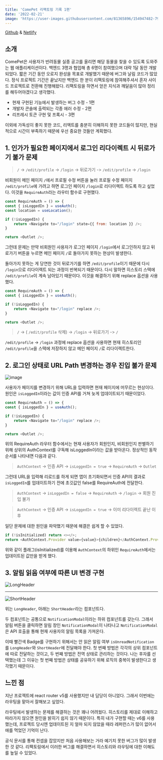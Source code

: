 ```yaml
---
title: 'ComePet 리팩토링 기록 1편'
date: '2022-02-21'
image: 'https://user-images.githubusercontent.com/81365896/154947482-79d0ec59-aa3b-4888-b06f-ebc2f806431e.png'
---
```


[Github](https://github.com/prgrms-web-devcourse/Team_i6_comepet_FE) & [Netlify](https://comepet.netlify.app/)

## 소개

ComePet은 사용자가 반려동물 실종 공고를 올리면 해당 동물을 찾을 수 있도록 도와주는 웹 애플리케이션이다. 백엔드 3명과 협업해 총 6명이 참여했으며 대략 1달 동안 개발되었다. 짧은 기간 동안 오로지 완성을 목표로 개발했기 때문에 버그와 날림 코드가 많았다. 정식 프로젝트 기간은 끝났지만 백엔드 한 분이 리팩토링에 참여해주셔서 혼자 사이드 프로젝트로 전환해 진행해왔다. 리팩토링을 하면서 얻은 지식과 깨달음이 많아 정리를 해두어야겠다고 생각했다.

- 현재 구현된 기능에서 발생하는 버그 수정 - 1편
- 개발자 콘솔에 출력되는 각종 에러 수정 - 2편
- 리프레시 토큰 구현 및 프록시 - 3편

이외에 가독성이 좋지 못한 코드, 리액트를 충분히 이해하지 못한 코드들이 많지만, 현실적으로 시간이 부족하기 때문에 우선 중요한 것들만 계획했다.

## 1. 인가가 필요한 페이지에서 로그인 리다이렉트 시 뒤로가기 불가 문제

> `/` -> `/edit/profile` -> `/login` -> 뒤로가기 -> `/edit/profile` -> `/login`

비회원이 메인 페이지 `/`에서 프로필 수정 버튼을 눌러 프로필 수정 페이지 `/edit/profile`에 가려고 하면 로그인 페이지 `/login`로 리다이렉트 하도록 하고 싶었다. 이것을 `RequireAuth`라는 라우터 함수로 구현했다.

```javascript
const RequireAuth = () => {
const { isLoggedIn } = useAuth();
const location = useLocation();

if (!isLoggedIn) {
    return <Navigate to="/login" state={{ from: location }} />;
}

return <Outlet />;
```

그런데 문제는 만약 비회원인 사용자가 로그인 페이지 `/login`에서 로그인하지 않고 뒤로가기 버튼을 누르면 메인 페이지 `/`로 돌아가지 못하는 현상이 발생한다.

돌아가지 못하는 게 당연한 것이 뒤로가기를 하면 `/edit/profile`이기 때문에 다시 `/login`으로 리다이렉트 되는 과정이 반복되기 때문이다. 다시 말하면 히스토리 스택에 `/edit/profile`이 계속 남아있기 때문이다. 이것을 해결하기 위해 replace 옵션을 사용했다.

```javascript
const RequireAuth = () => {
const { isLoggedIn } = useAuth();

if (!isLoggedIn) {
    return <Navigate to="/login" replace />;
}

return <Outlet />;
```

> `/` -> ( `/edit/profile` 삭제) -> `/login` -> 뒤로가기 -> `/`

`/edit/profile` -> `/login` 과정에 replace 옵션을 사용하면 현재 히스토리인 `/edit/profile`을 스택에 저장하지 않고 메인 페이지 `/`로 리다이렉트한다.

## 2. 로그인 상태로 URL Path 변경하는 경우 진입 불가 문제

![image](https://user-images.githubusercontent.com/81365896/154974518-1c844f26-602a-4613-8e88-83ef99dcca1c.png)

사용자가 페이지를 변경하기 위해 URL을 입력하면 현재 페이지에 머무르는 현상이다. 원인은 `isLoggedIn`이라는 값이 인증 API를 거쳐 늦게 업데이트되기 때문이었다.

```javascript
const RequireAuth = () => {
const { isLoggedIn } = useAuth();

if (!isLoggedIn) {
    return <Navigate to="/login" replace />;
}

return <Outlet />;
```

위의 RequireAuth 라우터 함수에서는 현재 사용자가 회원인지, 비회원인지 판별하기 위해 상위의 AuthContext를 구독해 isLoggedIn이라는 값을 받아온다. 정상적인 동작 순서를 나타내면 다음과 같다.

> `AuthContext` -> 인증 API -> `isLoggedIn = true` -> `RequireAuth` -> `Outlet`

그런데 URL을 입력해 리로드를 하게 되면 앱이 초기화되면서 인증 API의 결과로 `isLoggedIn`를 업데이트하기 전에 초깃값인 false를 RequireAuth에 전달한다.

> `AuthContext` -> `isLoggedIn = false` -> `RequireAuth` -> `/login` -> 회원 진입 불가

> `AuthContext` -> 인증 API -> `isLoggedIn = true` -> 이미 리다이렉트 끝난 이후

일단 문제에 대한 원인을 파악했기 때문에 해결은 쉽게 할 수 있었다.

```javascript
if (!isInitialized) return <></>;
return <AuthContext.Provider value={value}>{children}</AuthContext.Provider>;
```

위와 같이 플래그(isInitialized)를 이용해 `AuthContext`의 하위인 `RequireAuth`에서는 업데이트된 값만을 받게 했다.

## 3. 알림 읽음 여부에 따른 UI 변경 구현

![LongHeader](https://user-images.githubusercontent.com/81365896/154973216-50707697-c934-4872-bd52-b0c1dc656771.png)

---

![ShortHeader](https://user-images.githubusercontent.com/81365896/154973410-f93552f8-757d-4b93-9109-8e641e40c7d8.png)

위는 `LongHeader`, 아래는 `ShortHeader`라는 컴포넌트다.

두 컴포넌트는 공통으로 `NotificationModal`이라는 하위 컴포넌트를 갖는다. 그래서 알림 버튼을 클릭하면 알림 창인 `NotificationModal`이 나타나고 `NotificationModal`은 API 호출을 통해 현재 사용자의 알림 목록을 가져온다.

이때 빨간색 Badge를 구현하기 위해서는 안 읽은 알림 여부 `isUnreadNotification`를 `LongHeader`와 `ShortHeader`에 전달해야 한다. 첫 번째 방법은 각각의 상위 컴포넌트에 따로 전달하는 것이고, 두 번째 방법은 전역 상태로 관리하는 것이다. 나는 후자를 선택했는데 그 이유는 첫 번째 방법은 상태를 공유하기 위해 로직의 중복이 발생한다고 생각했기 때문이다.

## 느낀 점

지난 프로젝트에 react router v5를 사용했지만 내 담당이 아니었다. 그래서 이번에는 라우팅을 맡아서 잘해보고 싶었다.

라우팅에서 발생하는 문제를 해결하는 것은 꽤나 어려웠다. 히스토리를 제대로 이해하고 따라가지 않으면 원인을 밝히기 쉽지 않기 때문이다. 특히 내가 구현할 때는 v6를 사용했는데, 프로젝트 당시엔 업데이트된 지 얼마 되지 않았을 때라 레퍼런스가 많이 없어서 애를 먹었던 기억이 난다.

공식 문서를 통해 컨셉을 잡았지만 처음 사용해보는 거라 예기치 못한 버그가 많이 발생한 것 같다. 리팩토링에서 이러한 버그를 해결하면서 히스토리와 라우팅에 대한 이해도를 높일 수 있었다.
